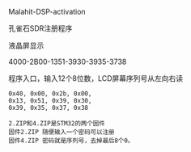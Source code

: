 Malahit-DSP-activation

孔雀石SDR注册程序

液晶屏显示


4000-2B00-1351-3930-3935-3738


程序入口，输入12个8位数，LCD屏幕序列号从左向右读


    0x40, 0x00, 0x2b, 0x00,
    0x13, 0x51, 0x39, 0x30,
    0x39, 0x35, 0x37, 0x38
    
    2.ZIP和4.ZIP是STM32的两个固件
    固件2.ZIP 随便输入一个密码可以注册
    固件4.ZIP 密码就是序列号，去掉最后8个0。
    
    
